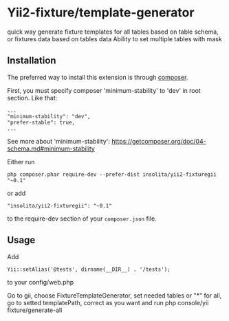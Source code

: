 Yii2-fixture/template-generator
======================
quick way generate fixture templates for all tables based on table schema, or fixtures data based on tables data
Ability to set multiple tables with mask

Installation
------------

The preferred way to install this extension is through [composer](http://getcomposer.org/download/).

First, you must specify composer  'minimum-stability' to 'dev' in root section. Like that:
```
...
"minimum-stability": "dev",
"prefer-stable": true,
...
```

See more about 'minimum-stability': https://getcomposer.org/doc/04-schema.md#minimum-stability

Either run

```
php composer.phar require-dev --prefer-dist insolita/yii2-fixturegii "~0.1"
```

or add

```
"insolita/yii2-fixturegii": "~0.1"
```

to the require-dev section of your `composer.json` file.


Usage
-----

Add 
```
Yii::setAlias('@tests', dirname(__DIR__) . '/tests');
```
to your config/web.php

Go to gii, choose FixtureTemplateGenerator, set needed tables or "*" for all, go to setted templatePath,
correct as you want and run php console/yii fixture/generate-all

